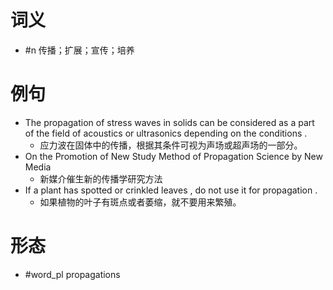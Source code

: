 # 词义
- #n 传播；扩展；宣传；培养
# 例句
- The propagation of stress waves in solids can be considered as a part of the field of acoustics or ultrasonics depending on the conditions .
	- 应力波在固体中的传播，根据其条件可视为声场或超声场的一部分。
- On the Promotion of New Study Method of Propagation Science by New Media
	- 新媒介催生新的传播学研究方法
- If a plant has spotted or crinkled leaves , do not use it for propagation .
	- 如果植物的叶子有斑点或者萎缩，就不要用来繁殖。
# 形态
- #word_pl propagations
